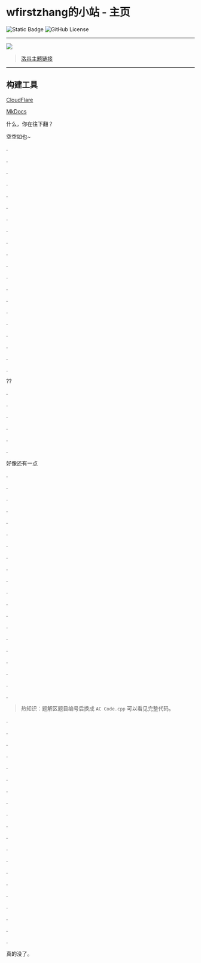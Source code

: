 # wfirstzhang的小站 - 主页

![Static Badge](https://img.shields.io/badge/Python-3.8-blue) 
![GitHub License](https://img.shields.io/github/license/WFZ7789/Luogu_wfirstzhang)

--------

![](cdn/index.jpg)

> [洛谷主题链接](https://www.luogu.com.cn/theme/design/233436)

--------

## 构建工具

[CloudFlare](https://www.cloudflare.com/)

[MkDocs](https://github.com/mkdocs/mkdocs)

什么，你在往下翻？

空空如也~

.

.

.

.

.

.

.

.

.

.

.

.

.

.

.

.

.

.

.

.

??

.

.

.

.

.

.


好像还有一点

.

.

.

.

.

.

.

.

.

.

.

.

.

.

.

.

.

.

.

.


> 热知识：题解区题目编号后换成 `AC Code.cpp` 可以看见完整代码。


.

.

.

.

.

.

.

.

.

.

.

.

.

.

.

.

.

.

.

.

真的没了。
